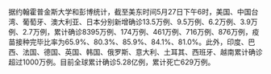 据约翰霍普金斯大学和彭博统计，截至美东时间5月27日下午6时，美国、中国台湾、葡萄牙、澳大利亚、日本分别新增确诊13.5万例、9.5万例、6.2万例、3.9万例、2.7万例，累计确诊8395万例、174万例、461万例、716万例、876万例，疫苗接种完毕比率为65.9%、80.3%、85.9%、84.1%、81.0%。此外，印度、巴西、法国、德国、英国、韩国、俄罗斯、意大利、土耳其、西班牙、越南累计确诊超过1000万例。目前全球累计确诊5.28亿例，累计死亡629万例。